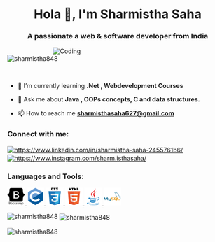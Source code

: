 <h1 align="center">Hola 👋, I'm Sharmistha Saha</h1>
<h3 align="center">A passionate a web & software developer from India</h3>
<img align="right" alt="Coding" width="400" src="https://images.app.goo.gl/CYY6WcV559cFoZN47">
<p align="left"> <img src="https://komarev.com/ghpvc/?username=sharmistha848&label=Profile%20views&color=0e75b6&style=flat" alt="sharmistha848" /> </p>

<p align="left"> <a href="https://twitter.com/" target="blank"><img src="https://img.shields.io/twitter/follow/?logo=twitter&style=for-the-badge" alt="" /></a> </p>

- 🌱 I’m currently learning **.Net , Webdevelopment Courses**

- 💬 Ask me about **Java , OOPs concepts, C and data structures.**

- 📫 How to reach me **sharmisthasaha627@gmail.com**

<h3 align="left">Connect with me:</h3>
<p align="left">
<a href="https://linkedin.com/in/https://www.linkedin.com/in/sharmistha-saha-2455761b6/" target="blank"><img align="center" src="https://raw.githubusercontent.com/rahuldkjain/github-profile-readme-generator/master/src/images/icons/Social/linked-in-alt.svg" alt="https://www.linkedin.com/in/sharmistha-saha-2455761b6/" height="30" width="40" /></a>
<a href="https://instagram.com/https://www.instagram.com/sharm.isthasaha/" target="blank"><img align="center" src="https://raw.githubusercontent.com/rahuldkjain/github-profile-readme-generator/master/src/images/icons/Social/instagram.svg" alt="https://www.instagram.com/sharm.isthasaha/" height="30" width="40" /></a>
</p>

<h3 align="left">Languages and Tools:</h3>
<p align="left"> <a href="https://getbootstrap.com" target="_blank" rel="noreferrer"> <img src="https://raw.githubusercontent.com/devicons/devicon/master/icons/bootstrap/bootstrap-plain-wordmark.svg" alt="bootstrap" width="40" height="40"/> </a> <a href="https://www.cprogramming.com/" target="_blank" rel="noreferrer"> <img src="https://raw.githubusercontent.com/devicons/devicon/master/icons/c/c-original.svg" alt="c" width="40" height="40"/> </a> <a href="https://www.w3schools.com/css/" target="_blank" rel="noreferrer"> <img src="https://raw.githubusercontent.com/devicons/devicon/master/icons/css3/css3-original-wordmark.svg" alt="css3" width="40" height="40"/> </a> <a href="https://www.w3.org/html/" target="_blank" rel="noreferrer"> <img src="https://raw.githubusercontent.com/devicons/devicon/master/icons/html5/html5-original-wordmark.svg" alt="html5" width="40" height="40"/> </a> <a href="https://www.java.com" target="_blank" rel="noreferrer"> <img src="https://raw.githubusercontent.com/devicons/devicon/master/icons/java/java-original.svg" alt="java" width="40" height="40"/> </a> <a href="https://www.mysql.com/" target="_blank" rel="noreferrer"> <img src="https://raw.githubusercontent.com/devicons/devicon/master/icons/mysql/mysql-original-wordmark.svg" alt="mysql" width="40" height="40"/> </a> </p>

<p><img align="left" src="https://github-readme-stats.vercel.app/api/top-langs?username=sharmistha848&show_icons=true&locale=en&layout=compact" alt="sharmistha848" /></p>

<p>&nbsp;<img align="center" src="https://github-readme-stats.vercel.app/api?username=sharmistha848&show_icons=true&locale=en" alt="sharmistha848" /></p>

<p><img align="center" src="https://github-readme-streak-stats.herokuapp.com/?user=sharmistha848&" alt="sharmistha848" /></p>
